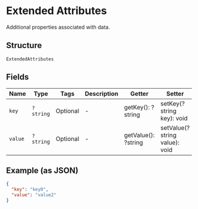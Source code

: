 
# Extended Attributes

Additional properties associated with data.

## Structure

`ExtendedAttributes`

## Fields

| Name | Type | Tags | Description | Getter | Setter |
|  --- | --- | --- | --- | --- | --- |
| `key` | `?string` | Optional | - | getKey(): ?string | setKey(?string key): void |
| `value` | `?string` | Optional | - | getValue(): ?string | setValue(?string value): void |

## Example (as JSON)

```json
{
  "key": "key0",
  "value": "value2"
}
```

